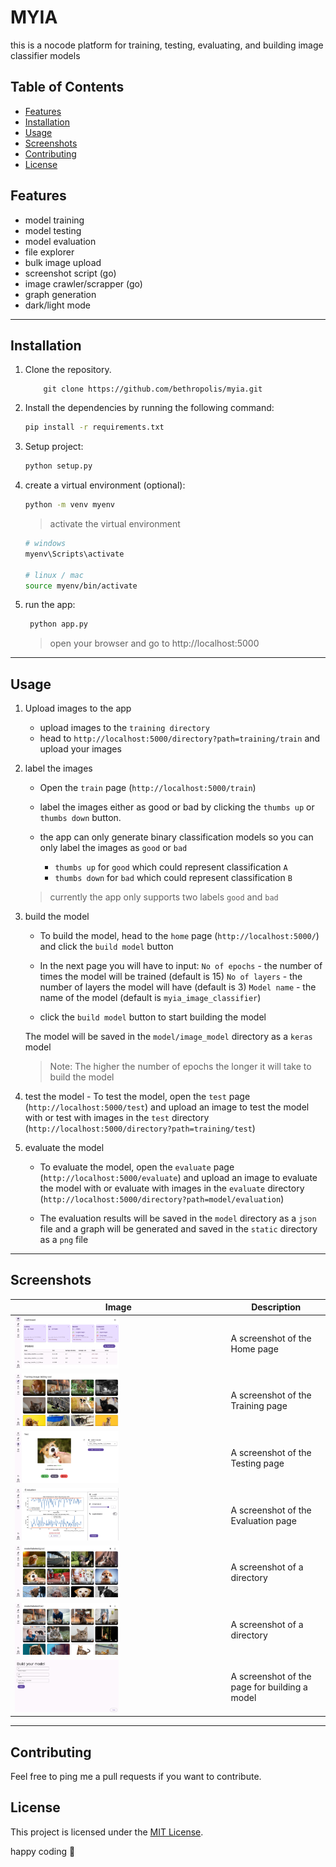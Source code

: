 <h1>MYIA </h1>
this is a nocode platform for training, testing, evaluating, and building image classifier models 



<h2>Table of Contents</h2>

- [Features](#features)
- [Installation](#installation)
- [Usage](#usage)
- [Screenshots](#screenshots)
- [Contributing](#contributing)
- [License](#license)




## Features

- model training
- model testing
- model evaluation
- file explorer
- bulk image upload
- screenshot script (go)
- image crawler/scrapper (go)
- graph generation
- dark/light mode


  
---

## Installation

1. Clone the repository.
    ```
        git clone https://github.com/bethropolis/myia.git
    ```

2. Install the dependencies by running the following command:
    ```sh
    pip install -r requirements.txt
    ```


3. Setup project:
    ```sh
    python setup.py 
    ```

4. create a virtual environment (optional):
    ```sh
    python -m venv myenv
    ```
    > activate the virtual environment
    ```bash
    # windows
    myenv\Scripts\activate

    # linux / mac
    source myenv/bin/activate
    ```
5. run the app:
    ```sh
     python app.py
    ```
    > open your browser and go to http://localhost:5000


---
## Usage 

1. Upload images to the app

    - upload images to the `training directory`
    - head to `http://localhost:5000/directory?path=training/train` and upload your images


2. label the images

    - Open the `train` page (`http://localhost:5000/train`)

    - label the images either as good or bad by clicking the `thumbs up` or `thumbs down` button.

    - the app can only generate binary classification models so you can only label the images as `good` or `bad`

        - `thumbs up` for `good` which could represent classification `A`
        - `thumbs down` for `bad` which could represent classification `B`


    > currently the app only supports two labels `good` and `bad` 

3. build the model

     - To build the model, head to the `home` page (`http://localhost:5000/`) and click the `build model` button
     
     - In the next page you will have to input:
        `No of epochs` - the number of times the model will be trained (default is 15) 
        `No of layers` - the number of layers the model will have (default is 3)
        `Model name` - the name of the model (default is `myia_image_classifier`)

    - click the `build model` button to start building the model

    The model will be saved in the `model/image_model` directory as a `keras` model

    > Note: The higher the number of epochs the longer it will take to build the model 
    


4. test the model
        - To test the model, open the `test` page (`http://localhost:5000/test`) and upload an image to test the model with
           or test with images in the `test` directory (`http://localhost:5000/directory?path=training/test`)


5. evaluate the model
    - To evaluate the model, open the `evaluate` page (`http://localhost:5000/evaluate`) and upload an image to evaluate the model with
        or evaluate with images in the `evaluate` directory (`http://localhost:5000/directory?path=model/evaluation`)

    - The evaluation results will be saved in the `model` directory as a `json` file and a graph will be generated and saved in the `static` directory as a `png` file


---

## Screenshots

| Image                                                                                                 | Description                                   |
| ----------------------------------------------------------------------------------------------------- | --------------------------------------------- |
| <img src=".githubasserts/sXaWmI.png" alt="A screenshot of the Home page" width="50%">                 | A screenshot of the Home page                 |
| <img src=".githubasserts/MDXRag.png" alt="A screenshot of the Training page" width="50%">             | A screenshot of the Training page             |
| <img src=".githubasserts/K7FsFs.png" alt="A screenshot of the Testing page" width="50%">              | A screenshot of the Testing page              |
| <img src=".githubasserts/kYC2IV.png" alt="A screenshot of the Evaluation page" width="50%">           | A screenshot of the Evaluation page           |
| <img src=".githubasserts/WrkCxS.png" alt="A screenshot of a directory" width="50%">                   | A screenshot of a directory                   |
| <img src=".githubasserts/ZU56Ln.png" alt="A screenshot of a directory" width="50%">                   | A screenshot of a directory                   |
| <img src=".githubasserts/y8nSeH.png" alt="A screenshot of the page for building a model" width="50%"> | A screenshot of the page for building a model |


---

## Contributing
Feel free to ping me a pull requests if you want to contribute.




## License

This project is licensed under the [MIT License](LICENSE).


happy coding 💜